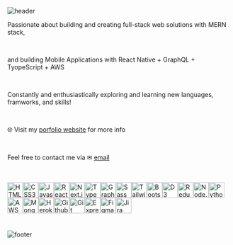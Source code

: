 ![header](https://capsule-render.vercel.app/api?type=waving&color=0:EEFF00,100:a82da8&height=300&section=header&text=Hello,%20I'm%20Fergus&fontSize=90&animation=fadeIn&fontAlignY=35&desc=Fullstack%20Software%20Engineer%20)

<div>
  <p>Passionate about building and creating full-stack web solutions with MERN stack,</p>
  <br />
  <p>and building Mobile Applications with React Native + GraphQL + TyopeScript + AWS</p>
  <br />
  <p>Constantly and enthusiastically exploring and learning new languages, framworks, and skills!</p>
  <br />
  <p>🌐 Visit my <a href="https://www.fergusmagor.com">porfolio website</a> for more info</p>
  <br />
  <p>Feel free to contact me via ✉ <a href="mailto:hello@fergusmagor.com">email</a></p>
  
</div>
<br />
<br />




<div style="display: flex; flex-wrap: wrap; padding-bottom: 25px;">
  <img 
    height="35" 
    width="35" 
    src="https://cdn.jsdelivr.net/gh/devicons/devicon/icons/html5/html5-original.svg" 
    alt="HTML logo"
  />
  <img 
    height="35" 
    width="35" 
    src="https://cdn.jsdelivr.net/gh/devicons/devicon/icons/css3/css3-original.svg" 
    alt="CSS3 logo"
  />
  <img 
    height="35"
    width="35" 
    src="https://cdn.jsdelivr.net/gh/devicons/devicon/icons/javascript/javascript-original.svg"           
    alt="Javascript logo" 
  />
 <img 
    height="35" 
    width="35" 
    src="https://cdn.jsdelivr.net/gh/devicons/devicon/icons/react/react-original.svg" 
    alt="React logo"
  />
      <img 
    height="35"
    width="35" 
    src="https://cdn.jsdelivr.net/gh/devicons/devicon/icons/nextjs/nextjs-original.svg"        
    alt="Next.js logo" 
  />
    <img 
    height="35" 
    width="35" 
    src="https://cdn.jsdelivr.net/gh/devicons/devicon/icons/typescript/typescript-original.svg"             
    alt="Typescript logo"
  />
  <img 
    height="35"
    width="35" 
      src="https://cdn.jsdelivr.net/gh/devicons/devicon/icons/graphql/graphql-plain.svg"      
    alt="GraphQL logo" 
  />
<img 
    height="35" 
    width="35" 
    src="https://cdn.jsdelivr.net/gh/devicons/devicon/icons/sass/sass-original.svg" 
    alt="Sass logo"
  />
        <img 
    height="35"
    width="35" 
    src="https://cdn.jsdelivr.net/gh/devicons/devicon/icons/tailwindcss/tailwindcss-plain.svg"       
    alt="Tailwinds logo" 
  />
        <img 
    height="35"
    width="35" 
    src="https://cdn.jsdelivr.net/gh/devicons/devicon/icons/bootstrap/bootstrap-original.svg"       
    alt="Bootstrap logo" 
  />
<img 
    height="35" 
    width="35" 
    src="https://cdn.jsdelivr.net/gh/devicons/devicon/icons/d3js/d3js-original.svg"
    alt="D3 logo"
  />
  <img 
    height="35" 
    width="35" 
    src="https://cdn.jsdelivr.net/gh/devicons/devicon/icons/redux/redux-original.svg" 
    alt="Redux logo"
  />
  <img 
    height="35" 
    width="35" 
    src="https://cdn.jsdelivr.net/gh/devicons/devicon/icons/nodejs/nodejs-original.svg" 
    alt="Node.js logo"
  />
  <img 
    height="35" 
    width="35" 
    src="https://cdn.jsdelivr.net/gh/devicons/devicon/icons/python/python-original.svg"
    alt="Python logo"
  />
<img 
    height="35" 
    width="35" 
    src="https://cdn.jsdelivr.net/gh/devicons/devicon/icons/amazonwebservices/amazonwebservices-original.svg"           
    alt="AWS logo"
  />
    <img 
    height="35" 
    width="35" 
    src="https://cdn.jsdelivr.net/gh/devicons/devicon/icons/mongodb/mongodb-original.svg"           
    alt="MongoDB logo"
  />
  <img 
    height="35" 
    width="35" 
    src="https://cdn.jsdelivr.net/gh/devicons/devicon/icons/heroku/heroku-original.svg"
    alt="Heroku logo"
  />
  <img 
    height="35" 
    width="35" 
    src="https://cdn.jsdelivr.net/gh/devicons/devicon/icons/github/github-original.svg"
    alt="Github logo"
  />
    <img 
    height="35" 
    width="35" 
    src="https://cdn.jsdelivr.net/gh/devicons/devicon/icons/git/git-original.svg"
    alt="Git logo"
  />
  <img 
    height="35" 
    width="35" 
    src="https://cdn.jsdelivr.net/gh/devicons/devicon/icons/express/express-original.svg"
    alt="Express logo"
  />
  <img 
    height="35" 
    width="35" 
    src="https://cdn.jsdelivr.net/gh/devicons/devicon/icons/figma/figma-original.svg"
    alt="Figma logo"
  />
    <img 
    height="35" 
    width="35" 
    src="https://cdn.jsdelivr.net/gh/devicons/devicon/icons/jira/jira-original.svg"
    alt="Jira logo"
  />
  
</div>


![footer](https://capsule-render.vercel.app/api?type=waving&color=0:EEFF00,100:a82da8&height=60&section=footer)
